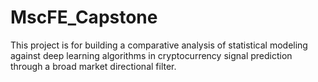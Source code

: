 # MscFE_Capstone
This project is for building a comparative analysis of statistical modeling against deep learning algorithms in cryptocurrency signal prediction through a broad market directional filter.
